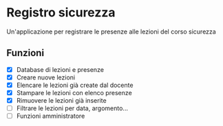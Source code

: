 # Registro sicurezza
Un'applicazione per registrare le presenze alle lezioni del corso sicurezza

## Funzioni
- [x] Database di lezioni e presenze
- [x] Creare nuove lezioni
- [x] Elencare le lezioni già create dal docente
- [x] Stampare le lezioni con elenco presenze
- [x] Rimuovere le lezioni già inserite
- [ ] Filtrare le lezioni per data, argomento...
- [ ] Funzioni amministratore
